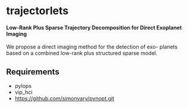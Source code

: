 # trajectorlets
#### Low-Rank Plus Sparse Trajectory Decomposition for Direct Exoplanet Imaging

We propose a direct imaging method for the detection of exo-
planets based on a combined low-rank plus structured sparse
model. 


## Requirements
- pylops
- vip_hci
- https://github.com/simonvary/pynopt.git


